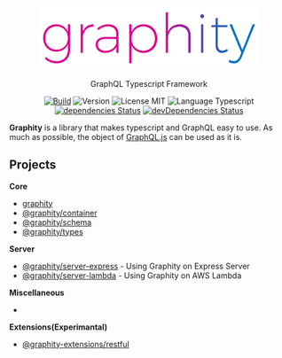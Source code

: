 <p align="center">
  <img src="./logo.svg" alt="graphity" width="400" />
</p>

<p align="center">GraphQL Typescript Framework</p>

<p align="center">
  <a href="https://github.com/wan2land/graphity/actions?query=workflow%3A%22Node.js+CI%22"><img alt="Build" src="https://img.shields.io/github/workflow/status/wan2land/graphity/Node.js%20CI?logo=github&style=flat-square" /></a>
  <img alt="Version" src="https://img.shields.io/badge/dynamic/json?style=flat-square&color=fe7d37&label=version&query=%24.version&url=https%3A%2F%2Fraw.githubusercontent.com%2Fwan2land%2Fgraphity%2Fmaster%2Flerna.json" />
  <img alt="License MIT" src="https://img.shields.io/badge/license-MIT-97ca00.svg?style=flat-square" />
  <img alt="Language Typescript" src="https://img.shields.io/badge/language-Typescript-007acc.svg?style=flat-square" />
  <br />
  <a href="https://david-dm.org/wan2land/graphity"><img alt="dependencies Status" src="https://img.shields.io/david/wan2land/graphity.svg?style=flat-square" /></a>
  <a href="https://david-dm.org/wan2land/graphity?type=dev"><img alt="devDependencies Status" src="https://img.shields.io/david/dev/wan2land/graphity.svg?style=flat-square" /></a>
</p>

**Graphity** is a library that makes typescript and GraphQL easy to use. As much as possible, the object of [GraphQL.js](https://github.com/graphql/graphql-js) can be used as it is.

## Projects

**Core**

- [graphity](./packages/graphity)
- [@graphity/container](./packages/graphity-container)
- [@graphity/schema](./packages/graphity-schema)
- [@graphity/types](./packages/graphity-types)

**Server**

- [@graphity/server-express](./packages/graphity-server-express) - Using Graphity on Express Server
- [@graphity/server-lambda](./packages/graphity-server-lambda) - Using Graphity on AWS Lambda

**Miscellaneous**

- 

**Extensions(Experimantal)**

- [@graphity-extensions/restful](./extensions/restful)
